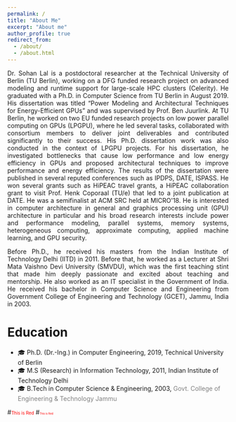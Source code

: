 ```yaml
---
permalink: /
title: "About Me"
excerpt: "About me"
author_profile: true
redirect_from: 
  - /about/
  - /about.html
---
```

<p align="justify">
Dr. Sohan Lal is a postdoctoral researcher at the <a href="https://www.tu.berlin/en/" style="text-decoration:none">Technical University of Berlin</a> (TU Berlin), working on a DFG funded research project on advanced modeling and runtime support for large-scale HPC clusters <a href="https://celerity.github.io/" style="text-decoration:none">(Celerity)</a>. He graduated with a Ph.D. in Computer Science from TU Berlin in August 2019. His dissertation was titled “Power Modeling and Architectural Techniques for Energy-Efficient GPUs” and was supervised by Prof. Ben Juurlink. At TU Berlin, he worked on two EU funded research projects on <a href="http://lpgpu.org/wp/" style="text-decoration:none">low power parallel computing on GPUs</a> (LPGPU), where he led several tasks, collaborated with consortium members to deliver joint deliverables and contributed significantly to their success. His Ph.D. dissertation work was also conducted in the context of LPGPU projects. For his dissertation, he investigated bottlenecks that cause low performance and low energy efficiency in GPUs and proposed architectural techniques to improve performance and energy efficiency. The results of the dissertation were published in several reputed conferences such as IPDPS, DATE, ISPASS. He won several grants such as HiPEAC travel grants, a HiPEAC collaboration grant to visit Prof. Henk Coporaal (TU/e) that led to a joint publication at DATE. He was a semifinalist at ACM SRC held at MICRO'18. He is interested in computer architecture in general and graphics processing unit (GPU) architecture in particular and his broad research interests include power and performance modeling, parallel systems, memory systems, heterogeneous computing, approximate computing, applied machine learning, and GPU security.
</p>

<p align="justify">
Before Ph.D., he received his masters from the <a href="https://home.iitd.ac.in/" style="text-decoration:none">Indian Institute of Technology Delhi</a> (IITD) in 2011. Before that, he worked as a Lecturer at <a href="https://www.smvdu.ac.in/" style="text-decoration:none">Shri Mata Vaishno Devi University</a> (SMVDU), which was the first teaching stint that made him deeply passionate and excited about teaching and mentorship. He also worked as an IT specialist in the Government of India. He received his bachelor in Computer Science and Engineering from <a href="http://gcetjammu.org.in/" style="text-decoration:none">Government College of Engineering and Technology</a> (GCET), Jammu, India in 2003.
</p>


Education
========
* &#127891; Ph.D. (Dr.-Ing.) in Computer Engineering, 2019, Technical University of Berlin
* &#127891; M.S (Research) in Information Technology, 2011, Indian Institute of Technology Delhi
* &#127891; B.Tech in Computer Science & Engineering, 2003, <span style="color:grey">Govt. College of Engineering & Technology Jammu</span>

#<span style="color:red;font-size:10px;">This is Red</span>
#<span style="color:red;font-size:6px;">This is Red</span>

